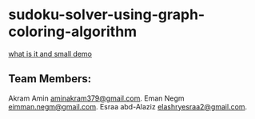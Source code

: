 # sudoku-solver-using-graph-coloring-algorithm

[what is it and small demo](https://drive.google.com/file/d/1PD7cm_AhbbyzGBfYo6FTMq_siMUvq7MB/view?usp=sharing)

## Team Members:
Akram Amin   aminakram379@gmail.com.
Eman Negm   eimman.negm@gmail.com.
Esraa abd-Alaziz   elashryesraa2@gmail.com.
